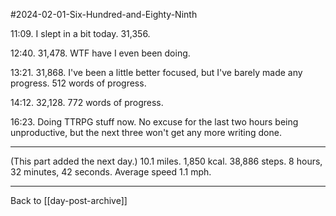 #2024-02-01-Six-Hundred-and-Eighty-Ninth

11:09.  I slept in a bit today.  31,356.

12:40.  31,478.  WTF have I even been doing.

13:21.  31,868.  I've been a little better focused, but I've barely made any progress.  512 words of progress.

14:12.  32,128.  772 words of progress.

16:23.  Doing TTRPG stuff now.  No excuse for the last two hours being unproductive, but the next three won't get any more writing done.

---
(This part added the next day.)  10.1 miles.  1,850 kcal.  38,886 steps.  8 hours, 32 minutes, 42 seconds.  Average speed 1.1 mph.

---
Back to [[day-post-archive]]